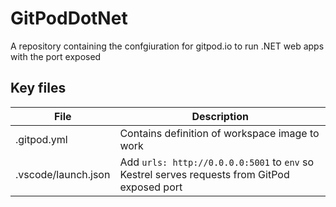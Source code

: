 # GitPodDotNet
A repository containing the confgiuration for gitpod.io to run .NET web apps with the port exposed

## Key files
| File | Description |
|------|----|
| .gitpod.yml | Contains definition of workspace image to work |
| .vscode/launch.json | Add `urls: http://0.0.0.0:5001` to `env` so Kestrel serves requests from GitPod exposed port |
